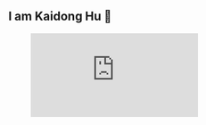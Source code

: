 ## I am Kaidong Hu 👋

<figure><embed src="https://wakatime.com/share/@868b96f2-a347-41ef-b38c-e311088edc60/d13254a0-1266-4a93-80db-34d080d1786d.svg"></embed></figure>

<!--
**hukaidong/hukaidong** is a ✨ _special_ ✨ repository because its `README.md` (this file) appears on your GitHub profile.

Here are some ideas to get you started:

- 🔭 I’m currently working on ...
- 🌱 I’m currently learning ...
- 👯 I’m looking to collaborate on ...
- 🤔 I’m looking for help with ...
- 💬 Ask me about ...
- 📫 How to reach me: ...
- 😄 Pronouns: ...
- ⚡ Fun fact: ...
-->
